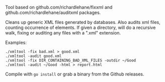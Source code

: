 Tool based on github.com/richardlehane/fixxml and github.com/richardlehane/auditxml packages.

Cleans up generic XML files generated by databases. Also audits xml files, counting occurrence of elements.
If given a directory, will do a recursive walk, fixing or auditing any files with a ".xml" extension.

Examples:

    ./xmltool -fix bad.xml > good.xml
    ./xmltool -audit good.xml
    ./xmltool -fix DIR_CONTAINING_BAD_XML_FILES -outdir ~/Good
    ./xmltool -audit ~/Good -html > report.html

Compile with `go install` or grab a binary from the Github releases.